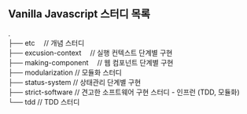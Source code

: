 ## Vanilla Javascript 스터디 목록

.<br>
├── etc　               // 개념 스터디<br> 
├── excusion-context　  // 실행 컨텍스트 단계별 구현<br> 
├── making-component　  // 웹 컴포넌트 단계별 구현<br> 
├── modularization      // 모듈화 스터디 <br> 
├── status-system       // 상태관리 단계별 구현 <br> 
├── strict-software     // 견고한 소프트웨어 구현 스터디 - 인프런 (TDD, 모듈화)<br> 
└── tdd                 // TDD 스터디<br> 




<!--
　　　　　　　
.
├── index.html
└── src
    ├── App.js               # main에서 App 컴포넌트를 마운트한다.
    ├── main.js              # js의 entry 포인트
    ├── components
    │   ├── ItemAppender.js
    │   ├── ItemFilter.js
    │   └── Items.js
    └── core
        └── Component.js
-->